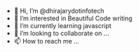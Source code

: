 - 👋 Hi, I’m @dhirajarydotinfotech 
- 👀 I’m interested in Beautiful Code writing 
- 🌱 I’m currently learning javascript
- 💞️ I’m looking to collaborate on ...
- 📫 How to reach me ...

<!---
dhirajarydotinfotech/dhirajarydotinfotech is a ✨ special ✨ repository because its `README.md` (this file) appears on your GitHub profile.
You can click the Preview link to take a look at your changes.
--->
